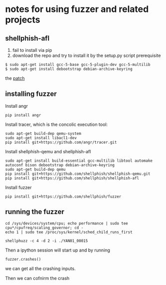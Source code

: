 # notes for using fuzzer and related projects

## shellphish-afl

1. fail to install via pip
2. download the repo and try to install it by the setup.py script
prerequisite

```
$ sudo apt-get install gcc-5-base gcc-5-plugin-dev gcc-5-multilib
$ sudo apt-get install debootstrap debian-archive-keyring
```

the [patch](./patch.diff)

## installing fuzzer

Install angr

```
pip install angr
```

Install tracer, which is the concolic execution tool:

```
sudo apt-get build-dep qemu-system
sudo apt-get install libacl1-dev
pip install git+https://github.com/angr/tracer.git
```

Install shellphish-qemu and shellphish-afl

```
sudo apt-get install build-essential gcc-multilib libtool automake autoconf bison debootstrap debian-archive-keyring
sudo apt-get build-dep qemu
pip install git+https://github.com/shellphish/shellphish-qemu.git
pip install git+https://github.com/shellphish/shellphish-afl
```

Install fuzzer

```
pip install git+https://github.com/shellphish/fuzzer

```


## running the fuzzer

```
cd /sys/devices/system/cpu; echo performance | sudo tee cpu*/cpufreq/scaling_governor; cd -
echo 1 | sudo tee /proc/sys/kernel/sched_child_runs_first

shellphuzz -c 4 -d 2 -i ./YAN01_00015
```

Then a ipython session will start up and by running

```
fuzzer.crashes()
```

we can get all the crashing inputs.


Then we can cofnirm the crash 
